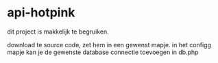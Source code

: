 # api-hotpink



dit project is makkelijk te begruiken. 

download te source code, zet hem in een gewenst mapje. in het configg mapje kan je de gewenste database connectie toevoegen in db.php


